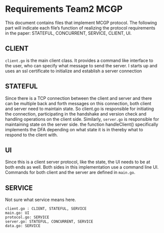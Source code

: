 # Requirements Team2 MCGP

This document contains files that implement MCGP protocol. The following part will indicate each file’s function of realizing the protocol requirements in the paper: STATEFUL, CONCURRENT, SERVICE, CLIENT, UI.

## CLIENT

`client.go` is the main client class. It provides a command like interface to the user, who can specify what message to send the server. I starts up and uses an ssl certificate to initialize and establish a  server connection

## STATEFUL

Since there is a TCP connection between the client and server and there can be multiple back and forth messages on this connection, both client and server need to maintain state. So client.go is responsible for initiating the connection, participating in the handshake and version check and handling operations on the client side. Similarly, `server.go` is responsible for maintaining state on the server side. the function handleClient() specifically implements the DFA depending on what state it is in thereby what to respond to the client with.

## UI

Since this is a client server protocol, like the state, the UI needs to be at both ends as well. Both sides in this implementation use a command line UI. Commands for both client and the server are defined in `main.go`.

## SERVICE

Not sure what service means here.

```
client.go : CLIENT, STATEFUL, SERVICE
main.go: UI  
protocol.go: SERVICE  
server.go: STATEFUL, CONCURRENT, SERVICE
data.go: SERVICE
```
